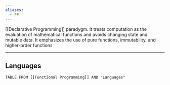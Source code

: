 ```yaml
---
aliases:
  - FP
---
```

[[Declarative Programming]] paradygm.
It treats computation as the evaluation of mathematical functions and avoids changing state and mutable data. It emphasizes the use of pure functions, immutability, and higher-order functions

---

## Languages

```dataview
TABLE FROM [[Functional Programming]] AND "Languages"
```